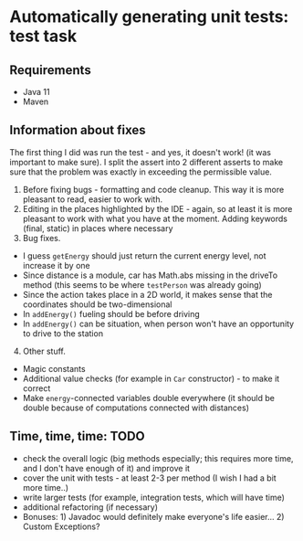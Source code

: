 # Automatically generating unit tests: test task

## Requirements

- Java 11
- Maven

## Information about fixes

The first thing I did was run the test - and yes, it doesn't work! (it was important to make sure). I split the assert
into 2 different asserts to make sure that the problem was exactly in exceeding the permissible value.

1. Before fixing bugs - formatting and code cleanup. This way it is more pleasant to read, easier to work with.
2. Editing in the places highlighted by the IDE - again, so at least it is more pleasant to work with what you have at
   the moment.
   Adding keywords (final, static) in places where necessary
3. Bug fixes.

- I guess `getEnergy` should just return the current energy level, not increase it by one
- Since distance is a module, car has Math.abs missing in the driveTo method (this seems to be where `testPerson` was
  already going)
- Since the action takes place in a 2D world, it makes sense that the coordinates should be two-dimensional
- In `addEnergy()` fueling should be before driving
- In `addEnergy()` can be situation, when person won't have an opportunity to drive to the station

4. Other stuff.

- Magic constants
- Additional value checks (for example in `Car` constructor) - to make it correct
- Make `energy`-connected variables double everywhere (it should be double because of computations connected with
  distances)

## Time, time, time: TODO

- check the overall logic (big methods especially; this requires more time, and I don't have enough of it) and improve
  it
- cover the unit with tests - at least 2-3 per method (I wish I had a bit more time..)
- write larger tests (for example, integration tests, which will have time)
- additional refactoring (if necessary)
- Bonuses: 1) Javadoc would definitely make everyone's life easier... 2) Custom Exceptions?